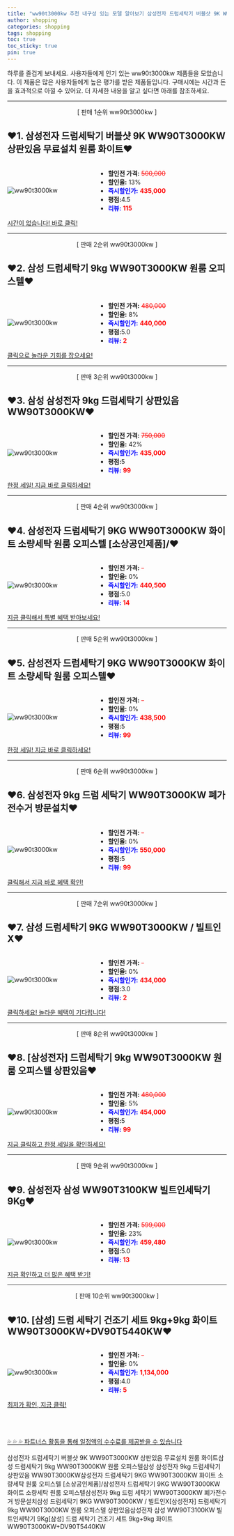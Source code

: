```yaml
---
title: "ww90t3000kw 추천 내구성 있는 모델 알아보기 삼성전자 드럼세탁기 버블샷 9K WW90T3000KW"
author: shopping
categories: shopping
tags: shopping
toc: true
toc_sticky: true
pin: true
---
```

하루를 즐겁게 보내세요. 사용자들에게 인기 있는 ww90t3000kw 제품들을 모았습니다. 이 제품은 많은 사용자들에게 높은 평가를 받은 제품들입니다. 구매시에는 시간과 돈을 효과적으로 아낄 수 있어요. 더 자세한 내용을 알고 싶다면 아래를 참조하세요.

---
<p class="toplist" style="margin: 0 auto; display: block; width: fit-content;">[ 판매 1순위 ww90t3000kw ]</p>

<h2><strong>❤️1. 삼성전자 드럼세탁기 버블샷 9K WW90T3000KW 상판있음 무료설치 원룸 화이트❤️</strong></h2>

<div style="display: flex; align-items: center;">
    <div style="flex: 0.4;">
        <img src="https://thumbnail9.coupangcdn.com/thumbnails/remote/230x230ex/image/vendor_inventory/66d5/e626c62165fb9213a2e6ec6d93edc795dbd10180c666da9ce317ce05b04e.jpg" alt="ww90t3000kw" style="max-width: 100%;">
    </div>
    <div style="flex: 0.6; margin-left: 10px;">
        <ul>
            <li><strong>할인전 가격:</strong> <del style="color: red;">500,000</del></li>
            <li><strong>할인율:</strong> 13%</li>
            <li><span style='color:blue'><strong>즉시할인가:</strong></span> <span style='color:red'><strong>435,000</strong></span></li>
            <li><strong>평점:</strong>4.5</li>
            <li><span style='color:blue'><strong>리뷰:</strong></span> <span style='color:red'><strong>115</strong></span></li>
        </ul>
    </div>
</div>
<div class="center">
    <a href="https://selin100587001.github.io?lptag=AF9450613&subid=githubio&pageKey=7761993872&traceid=V0-153&itemId=20933581978&vendorItemId=89200407457" class="myButton">
        시간이 없습니다! 바로 클릭!
    </a>
</div>


---
<p class="toplist" style="margin: 0 auto; display: block; width: fit-content;">[ 판매 2순위 ww90t3000kw ]</p>

<h2><strong>❤️2. 삼성 드럼세탁기 9kg WW90T3000KW 원룸 오피스텔❤️</strong></h2>

<div style="display: flex; align-items: center;">
    <div style="flex: 0.4;">
        <img src="https://thumbnail8.coupangcdn.com/thumbnails/remote/230x230ex/image/vendor_inventory/e69f/2109c55f5f102fbe7dd904dc41b5b82c0feebbde9fdfec55c04440082412.png" alt="ww90t3000kw" style="max-width: 100%;">
    </div>
    <div style="flex: 0.6; margin-left: 10px;">
        <ul>
            <li><strong>할인전 가격:</strong> <del style="color: red;">480,000</del></li>
            <li><strong>할인율:</strong> 8%</li>
            <li><span style='color:blue'><strong>즉시할인가:</strong></span> <span style='color:red'><strong>440,000</strong></span></li>
            <li><strong>평점:</strong>5.0</li>
            <li><span style='color:blue'><strong>리뷰:</strong></span> <span style='color:red'><strong>2</strong></span></li>
        </ul>
    </div>
</div>
<div class="center">
    <a href="https://selin100587001.github.io?lptag=AF9450613&subid=githubio&pageKey=7551315967&traceid=V0-153&itemId=19873468701&vendorItemId=86974136894" class="myButton">
        클릭으로 놀라운 기회를 잡으세요!
    </a>
</div>


---
<p class="toplist" style="margin: 0 auto; display: block; width: fit-content;">[ 판매 3순위 ww90t3000kw ]</p>

<h2><strong>❤️3. 삼성 삼성전자 9kg 드럼세탁기 상판있음 WW90T3000KW❤️</strong></h2>

<div style="display: flex; align-items: center;">
    <div style="flex: 0.4;">
        <img src="https://thumbnail10.coupangcdn.com/thumbnails/remote/230x230ex/image/vendor_inventory/9dda/568e7e46f2f36953dcc738f0dc96feb71e15b7159a0482c695352a998981.jpg" alt="ww90t3000kw" style="max-width: 100%;">
    </div>
    <div style="flex: 0.6; margin-left: 10px;">
        <ul>
            <li><strong>할인전 가격:</strong> <del style="color: red;">750,000</del></li>
            <li><strong>할인율:</strong> 42%</li>
            <li><span style='color:blue'><strong>즉시할인가:</strong></span> <span style='color:red'><strong>435,000</strong></span></li>
            <li><strong>평점:</strong>5</li>
            <li><span style='color:blue'><strong>리뷰:</strong></span> <span style='color:red'><strong>99</strong></span></li>
        </ul>
    </div>
</div>
<div class="center">
    <a href="https://selin100587001.github.io?lptag=AF9450613&subid=githubio&pageKey=8156172818&traceid=V0-153&itemId=23237163159&vendorItemId=90269618371" class="myButton">
        한정 세일! 지금 바로 클릭하세요!
    </a>
</div>


---
<p class="toplist" style="margin: 0 auto; display: block; width: fit-content;">[ 판매 4순위 ww90t3000kw ]</p>

<h2><strong>❤️4. 삼성전자 드럼세탁기 9KG WW90T3000KW 화이트 소량세탁 원룸 오피스텔 [소상공인제품]/❤️</strong></h2>

<div style="display: flex; align-items: center;">
    <div style="flex: 0.4;">
        <img src="https://thumbnail7.coupangcdn.com/thumbnails/remote/230x230ex/image/vendor_inventory/59dc/d892bb65fb3b5d5cdac53c8d11152c898f0c6f103b7961dacbe0945005e1.jpg" alt="ww90t3000kw" style="max-width: 100%;">
    </div>
    <div style="flex: 0.6; margin-left: 10px;">
        <ul>
            <li><strong>할인전 가격:</strong> <del style="color: red;">-</del></li>
            <li><strong>할인율:</strong> 0%</li>
            <li><span style='color:blue'><strong>즉시할인가:</strong></span> <span style='color:red'><strong>440,500</strong></span></li>
            <li><strong>평점:</strong>5.0</li>
            <li><span style='color:blue'><strong>리뷰:</strong></span> <span style='color:red'><strong>14</strong></span></li>
        </ul>
    </div>
</div>
<div class="center">
    <a href="https://selin100587001.github.io?lptag=AF9450613&subid=githubio&pageKey=7368375173&traceid=V0-153&itemId=19001052834&vendorItemId=90609423792" class="myButton">
        지금 클릭해서 특별 혜택 받아보세요!
    </a>
</div>


---
<p class="toplist" style="margin: 0 auto; display: block; width: fit-content;">[ 판매 5순위 ww90t3000kw ]</p>

<h2><strong>❤️5. 삼성전자 드럼세탁기 9KG WW90T3000KW 화이트 소량세탁 원룸 오피스텔❤️</strong></h2>

<div style="display: flex; align-items: center;">
    <div style="flex: 0.4;">
        <img src="https://thumbnail7.coupangcdn.com/thumbnails/remote/230x230ex/image/vendor_inventory/59dc/d892bb65fb3b5d5cdac53c8d11152c898f0c6f103b7961dacbe0945005e1.jpg" alt="ww90t3000kw" style="max-width: 100%;">
    </div>
    <div style="flex: 0.6; margin-left: 10px;">
        <ul>
            <li><strong>할인전 가격:</strong> <del style="color: red;">-</del></li>
            <li><strong>할인율:</strong> 0%</li>
            <li><span style='color:blue'><strong>즉시할인가:</strong></span> <span style='color:red'><strong>438,500</strong></span></li>
            <li><strong>평점:</strong>5</li>
            <li><span style='color:blue'><strong>리뷰:</strong></span> <span style='color:red'><strong>99</strong></span></li>
        </ul>
    </div>
</div>
<div class="center">
    <a href="https://selin100587001.github.io?lptag=AF9450613&subid=githubio&pageKey=8219810297&traceid=V0-153&itemId=23622857408&vendorItemId=90648425718" class="myButton">
        한정 세일! 지금 바로 클릭하세요!
    </a>
</div>


---
<p class="toplist" style="margin: 0 auto; display: block; width: fit-content;">[ 판매 6순위 ww90t3000kw ]</p>

<h2><strong>❤️6. 삼성전자 9kg 드럼 세탁기 WW90T3000KW 폐가전수거 방문설치❤️</strong></h2>

<div style="display: flex; align-items: center;">
    <div style="flex: 0.4;">
        <img src="https://thumbnail6.coupangcdn.com/thumbnails/remote/230x230ex/image/vendor_inventory/b620/3c0ff155e96a3e10228e2dc838653739d9bb8836a2164a438218e81405b9.png" alt="ww90t3000kw" style="max-width: 100%;">
    </div>
    <div style="flex: 0.6; margin-left: 10px;">
        <ul>
            <li><strong>할인전 가격:</strong> <del style="color: red;">-</del></li>
            <li><strong>할인율:</strong> 0%</li>
            <li><span style='color:blue'><strong>즉시할인가:</strong></span> <span style='color:red'><strong>550,000</strong></span></li>
            <li><strong>평점:</strong>5</li>
            <li><span style='color:blue'><strong>리뷰:</strong></span> <span style='color:red'><strong>99</strong></span></li>
        </ul>
    </div>
</div>
<div class="center">
    <a href="https://selin100587001.github.io?lptag=AF9450613&subid=githubio&pageKey=8117751390&traceid=V0-153&itemId=23017034482&vendorItemId=90050842066" class="myButton">
        클릭해서 지금 바로 혜택 확인!
    </a>
</div>


---
<p class="toplist" style="margin: 0 auto; display: block; width: fit-content;">[ 판매 7순위 ww90t3000kw ]</p>

<h2><strong>❤️7. 삼성 드럼세탁기 9KG WW90T3000KW / 빌트인X❤️</strong></h2>

<div style="display: flex; align-items: center;">
    <div style="flex: 0.4;">
        <img src="https://thumbnail7.coupangcdn.com/thumbnails/remote/230x230ex/image/vendor_inventory/2eea/67c63b94ea853a4f31a3407b7c757280978cffc6bf154294b1b8f2b858cb.jpg" alt="ww90t3000kw" style="max-width: 100%;">
    </div>
    <div style="flex: 0.6; margin-left: 10px;">
        <ul>
            <li><strong>할인전 가격:</strong> <del style="color: red;">-</del></li>
            <li><strong>할인율:</strong> 0%</li>
            <li><span style='color:blue'><strong>즉시할인가:</strong></span> <span style='color:red'><strong>434,000</strong></span></li>
            <li><strong>평점:</strong>3.0</li>
            <li><span style='color:blue'><strong>리뷰:</strong></span> <span style='color:red'><strong>2</strong></span></li>
        </ul>
    </div>
</div>
<div class="center">
    <a href="https://selin100587001.github.io?lptag=AF9450613&subid=githubio&pageKey=6735084659&traceid=V0-153&itemId=15703595710&vendorItemId=82570586244" class="myButton">
        클릭하세요! 놀라운 혜택이 기다립니다!
    </a>
</div>


---
<p class="toplist" style="margin: 0 auto; display: block; width: fit-content;">[ 판매 8순위 ww90t3000kw ]</p>

<h2><strong>❤️8. [삼성전자] 드럼세탁기 9kg WW90T3000KW 원룸 오피스텔 상판있음❤️</strong></h2>

<div style="display: flex; align-items: center;">
    <div style="flex: 0.4;">
        <img src="https://thumbnail10.coupangcdn.com/thumbnails/remote/230x230ex/image/vendor_inventory/aea7/6587e6c3dc0115672e417ceefc4f88a4d39be31147cc1ad49ade8516359a.png" alt="ww90t3000kw" style="max-width: 100%;">
    </div>
    <div style="flex: 0.6; margin-left: 10px;">
        <ul>
            <li><strong>할인전 가격:</strong> <del style="color: red;">480,000</del></li>
            <li><strong>할인율:</strong> 5%</li>
            <li><span style='color:blue'><strong>즉시할인가:</strong></span> <span style='color:red'><strong>454,000</strong></span></li>
            <li><strong>평점:</strong>5</li>
            <li><span style='color:blue'><strong>리뷰:</strong></span> <span style='color:red'><strong>99</strong></span></li>
        </ul>
    </div>
</div>
<div class="center">
    <a href="https://selin100587001.github.io?lptag=AF9450613&subid=githubio&pageKey=8022364079&traceid=V0-153&itemId=22417922013&vendorItemId=89833377862" class="myButton">
        지금 클릭하고 한정 세일을 확인하세요!
    </a>
</div>


---
<p class="toplist" style="margin: 0 auto; display: block; width: fit-content;">[ 판매 9순위 ww90t3000kw ]</p>

<h2><strong>❤️9. 삼성전자 삼성 WW90T3100KW 빌트인세탁기 9Kg❤️</strong></h2>

<div style="display: flex; align-items: center;">
    <div style="flex: 0.4;">
        <img src="https://thumbnail10.coupangcdn.com/thumbnails/remote/230x230ex/image/vendor_inventory/c35a/896ba2fc52ac8b720b5655056b4a4571a804b42fff08281355333de4450c.png" alt="ww90t3000kw" style="max-width: 100%;">
    </div>
    <div style="flex: 0.6; margin-left: 10px;">
        <ul>
            <li><strong>할인전 가격:</strong> <del style="color: red;">599,000</del></li>
            <li><strong>할인율:</strong> 23%</li>
            <li><span style='color:blue'><strong>즉시할인가:</strong></span> <span style='color:red'><strong>459,480</strong></span></li>
            <li><strong>평점:</strong>5.0</li>
            <li><span style='color:blue'><strong>리뷰:</strong></span> <span style='color:red'><strong>13</strong></span></li>
        </ul>
    </div>
</div>
<div class="center">
    <a href="https://selin100587001.github.io?lptag=AF9450613&subid=githubio&pageKey=7460401126&traceid=V0-153&itemId=19444178353&vendorItemId=89610434953" class="myButton">
        지금 확인하고 더 많은 혜택 받기!
    </a>
</div>


---
<p class="toplist" style="margin: 0 auto; display: block; width: fit-content;">[ 판매 10순위 ww90t3000kw ]</p>

<h2><strong>❤️10. [삼성] 드럼 세탁기 건조기 세트 9kg+9kg 화이트 WW90T3000KW+DV90T5440KW❤️</strong></h2>

<div style="display: flex; align-items: center;">
    <div style="flex: 0.4;">
        <img src="https://thumbnail6.coupangcdn.com/thumbnails/remote/230x230ex/image/vendor_inventory/1a4e/80885f8803c72d51a8a9bfa2c6196bb4752f39bc8ade1e01acaf95a692e7.jpg" alt="ww90t3000kw" style="max-width: 100%;">
    </div>
    <div style="flex: 0.6; margin-left: 10px;">
        <ul>
            <li><strong>할인전 가격:</strong> <del style="color: red;">-</del></li>
            <li><strong>할인율:</strong> 0%</li>
            <li><span style='color:blue'><strong>즉시할인가:</strong></span> <span style='color:red'><strong>1,134,000</strong></span></li>
            <li><strong>평점:</strong>4.0</li>
            <li><span style='color:blue'><strong>리뷰:</strong></span> <span style='color:red'><strong>5</strong></span></li>
        </ul>
    </div>
</div>
<div class="center">
    <a href="https://selin100587001.github.io?lptag=AF9450613&subid=githubio&pageKey=5689373513&traceid=V0-153&itemId=9417176052&vendorItemId=82663299870" class="myButton">
        최저가 확인, 지금 클릭!
    </a>
</div>

<br><br><br>[💦 💦 💦 파트너스 활동을 통해 일정액의 수수료를 제공받을 수 있습니다](https://link.coupang.com/a/bcpT2c)<br><br>삼성전자 드럼세탁기 버블샷 9K WW90T3000KW 상판있음 무료설치 원룸 화이트삼성 드럼세탁기 9kg WW90T3000KW 원룸 오피스텔삼성 삼성전자 9kg 드럼세탁기 상판있음 WW90T3000KW삼성전자 드럼세탁기 9KG WW90T3000KW 화이트 소량세탁 원룸 오피스텔 [소상공인제품]/삼성전자 드럼세탁기 9KG WW90T3000KW 화이트 소량세탁 원룸 오피스텔삼성전자 9kg 드럼 세탁기 WW90T3000KW 폐가전수거 방문설치삼성 드럼세탁기 9KG WW90T3000KW / 빌트인X[삼성전자] 드럼세탁기 9kg WW90T3000KW 원룸 오피스텔 상판있음삼성전자 삼성 WW90T3100KW 빌트인세탁기 9Kg[삼성] 드럼 세탁기 건조기 세트 9kg+9kg 화이트 WW90T3000KW+DV90T5440KW